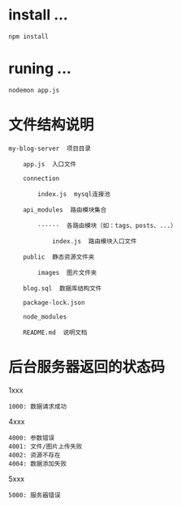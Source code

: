 # install ...

```
npm install
```

# runing ...

```
nodemon app.js
```

# 文件结构说明

```
my-blog-server  项目目录

    app.js  入口文件

    connection

        index.js  mysql连接池

    api_modules  路由模块集合

        ······  各路由模块（如：tags、posts、...）

            index.js  路由模块入口文件

    public  静态资源文件夹

        images  图片文件夹

    blog.sql  数据库结构文件

    package-lock.json

    node_modules

    README.md  说明文档

```

# 后台服务器返回的状态码

1xxx

```
1000: 数据请求成功
```

4xxx

```
4000: 参数错误
4001: 文件/图片上传失败
4002: 资源不存在
4004: 数据添加失败
```

5xxx

```
5000: 服务器错误
```
